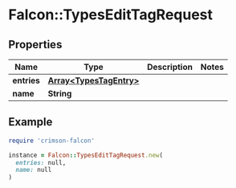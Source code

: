# Falcon::TypesEditTagRequest

## Properties

| Name | Type | Description | Notes |
| ---- | ---- | ----------- | ----- |
| **entries** | [**Array&lt;TypesTagEntry&gt;**](TypesTagEntry.md) |  |  |
| **name** | **String** |  |  |

## Example

```ruby
require 'crimson-falcon'

instance = Falcon::TypesEditTagRequest.new(
  entries: null,
  name: null
)
```

